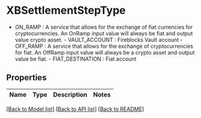 # XBSettlementStepType

- ON_RAMP : A service that allows for the exchange of fiat currencies for cryptocurrencies. An OnRamp input value will always be fiat and output value crypto asset. - VAULT_ACCOUNT : Fireblocks Vault account - OFF_RAMP : A service that allows for the exchange of cryptocurrencies for fiat. An OffRamp input value will always be a crypto asset and output value be fiat. - FIAT_DESTINATION : Fiat account 

## Properties
Name | Type | Description | Notes
------------ | ------------- | ------------- | -------------

[[Back to Model list]](../README.md#documentation-for-models) [[Back to API list]](../README.md#documentation-for-api-endpoints) [[Back to README]](../README.md)


